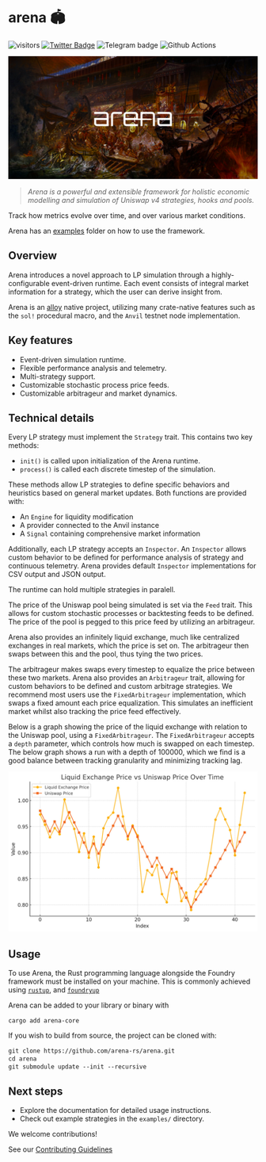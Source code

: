 # arena 🏟️

![visitors](https://visitor-badge.laobi.icu/badge?page_id=arena-rs.arena)
[![Twitter Badge](https://badgen.net/badge/icon/twitter?icon=twitter&label)](https://twitter.com/anthiasxyz)
![Telegram badge](https://img.shields.io/badge/chat-Discuss-blue?logo=telegram&style=flat-square&link=https://t.me/+U043cjuV5lA2ZDQ8)
![Github Actions](https://github.com/arena-rs/arena/workflows/lint/badge.svg)

![image](https://github.com/arena-rs/.github/blob/main/arena_banner.png)

> *Arena is a powerful and extensible framework for holistic economic modelling and simulation of Uniswap v4 strategies, hooks and pools.*

Track how metrics evolve over time, and over various market conditions.

Arena has an [examples](https://github.com/arena-rs/arena/tree/main/examples) folder on how to use the framework.

## Overview

Arena introduces a novel approach to LP simulation through a highly-configurable event-driven runtime. Each event consists of integral market information for a strategy, which the user can derive insight from.

Arena is an [alloy](https://alloy.rs) native project, utilizing many crate-native features such as the `sol!` procedural macro, and the `Anvil` testnet node implementation.

## Key features
- Event-driven simulation runtime.
- Flexible performance analysis and telemetry.
- Multi-strategy support.
- Customizable stochastic process price feeds.
- Customizable arbitrageur and market dynamics. 

## Technical details
Every LP strategy must implement the `Strategy` trait. This contains two key methods:
- `init()` is called upon initialization of the Arena runtime.
- `process()` is called each discrete timestep of the simulation.

These methods allow LP strategies to define specific behaviors and heuristics based on general market updates. Both functions are provided with:
- An `Engine` for liquidity modification
- A provider connected to the Anvil instance
- A `Signal` containing comprehensive market information

Additionally, each LP strategy accepts an `Inspector`. An `Inspector` allows custom behavior to be defined for performance analysis of strategy and continuous telemetry. Arena provides default `Inspector` implementations for CSV output and JSON output. 

The runtime can hold multiple strategies in paralell.

The price of the Uniswap pool being simulated is set via the `Feed` trait. This allows for custom stochastic processes or backtesting feeds to be defined. The price of the pool is pegged to this price feed by utilizing an arbitrageur. 

Arena also provides an infinitely liquid exchange, much like centralized exchanges in real markets, which the price is set on. The arbitrageur then swaps between this and the pool, thus tying the two prices.

The arbitrageur makes swaps every timestep to equalize the price between these two markets. Arena also provides an `Arbitrageur` trait, allowing for custom behaviors to be defined and custom arbitrage strategies. We recommend most users use the `FixedArbitrageur` implementation, which swaps a fixed amount each price equalization. This simulates an inefficient market whilst also tracking the price feed effectively.

Below is a graph showing the price of the liquid exchange with relation to the Uniswap pool, using a `FixedArbitrageur`. The `FixedArbitrageur` accepts a `depth` parameter, which controls how much is swapped on each timestep. The below graph shows a run with a depth of 100000, which we find is a good balance between tracking granularity and minimizing tracking lag.

![image](./assets/price_tracking_example.jpg)

## Usage

To use Arena, the Rust programming language alongside the Foundry framework must be installed on your machine. This is commonly achieved using [`rustup`](https://rustup.rs/), and [`foundryup`](https://book.getfoundry.sh/getting-started/installation)

Arena can be added to your library or binary with 
```
cargo add arena-core
```

If you wish to build from source, the project can be cloned with:
```
git clone https://github.com/arena-rs/arena.git
cd arena
git submodule update --init --recursive
```

## Next steps

- Explore the documentation for detailed usage instructions.
- Check out example strategies in the `examples/` directory.

We welcome contributions!

See our [Contributing Guidelines](https://github.com/arena-rs/arena/blob/main/CONTRIBUTING.md)
